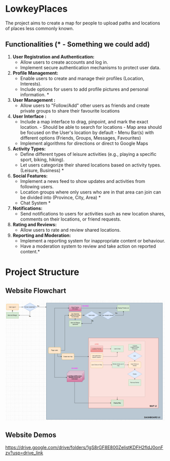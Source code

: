 # LowkeyPlaces
The project aims to create a map for people to upload paths and locations of places less commonly known.


## Functionalities (* - Something we could add) 
1. **User Registration and Authentication:**
   - Allow users to create accounts and log in.
   - Implement secure authentication mechanisms to protect user data. 
2. **Profile Management:**
   - Enable users to create and manage their profiles (Location, Interests).
   - Include options for users to add profile pictures and personal information. *
3. **User Management :**
    - Allow users to "Follow/Add" other users as friends and create private groups to share their favourite locations
4. **User Interface :**
    - Include a map interface to drag, pinpoint, and mark the exact location.
          - Should be able to search for locations
          - Map area should be focused on the User's location by default
          - Menu Bar(s) with different options (Friends, Groups, Messages, Favourites)
    - Implement algorithms for directions or direct to Google Maps
5. **Activity Types:**
   - Define different types of leisure activities (e.g., playing a specific sport, biking, hiking).
   - Let users categorize their shared locations based on activity types. (Leisure, Business) *
6. **Social Features:**
   - Implement a news feed to show updates and activities from following users.
   - Location groups where only users who are in that area can join can be divided into (Province, City, Area) *
   - Chat System *
7. **Notifications:**
   - Send notifications to users for activities such as new location shares, comments on their locations, or friend requests.
8. **Rating and Reviews:**
   - Allow users to rate and review shared locations.
9. **Reporting and Moderation:**
    - Implement a reporting system for inappropriate content or behaviour.
    - Have a moderation system to review and take action on reported content.* 

# Project Structure
## Website Flowchart
![FlowChart](FlowChart.png)

## Website Demos
https://drive.google.com/drive/folders/1gS8rGF8E800ZelistKDFH2fldJ0onFzv?usp=drive_link

